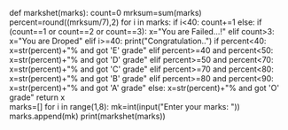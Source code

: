 def markshet(marks):
    count=0
    mrksum=sum(marks)
    percent=round((mrksum/7),2)
    for i in marks:
        if i<40:
            count+=1
    else:
        if (count==1 or count==2 or count==3):
                x="You are Failed...!"
        elif count>3:
                x="You are Droped" 
        elif i>=40:
            print("Congratulation..")
            if percent<40:
                x=str(percent)+"% and got 'E' grade"
            elif percent>=40 and percent<50:
                x=str(percent)+"% and got 'D' grade"
            elif percent>=50 and percent<70:
                x=str(percent)+"% and got 'C' grade"
            elif percent>=70 and percent<80:
                x=str(percent)+"% and got 'B' grade"
            elif percent>=80 and percent<90:
                x=str(percent)+"% and got 'A' grade"
            else:
                x=str(percent)+"% and got 'O' grade" 
    return x       
marks=[]
for i in range(1,8):
    mk=int(input("Enter your marks: "))
    marks.append(mk)
print(markshet(marks))
